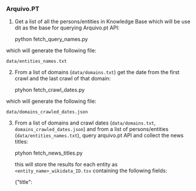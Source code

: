 ### Arquivo.PT
 
1. Get a list of all the persons/entities in Knowledge Base which will be use dit as the base 
   for querying Arquivo.pt API:


    python fetch_query_names.py
    
  which will generate the following file:
  
    data/entities_names.txt
  

2. From a list of domains (`data/domains.txt`) get the date from the first crawl and the 
   last crawl of that domain: 


    ptyhon fetch_crawl_dates.py
    

  which will generate the following file:

    data/domains_crawled_dates.json


3. From a list of domains and crawl dates (`data/domains.txt`, `domains_crawled_dates.json`) and
   from a list of persons/entities (`data/entities_names.txt`), query arquivo.pt API and collect
   the news titles:


    ptyhon fetch_news_titles.py

   this will store the results for each entity as `<entity_name>_wikidata_ID.tsv` containing the 
   following fields:
   
    {"title": <title of the news artile>,
     "linkToArchive": <url for arquivo.pt containing the news article>, 
     "tstamp": <time stamp of the crawl data>}